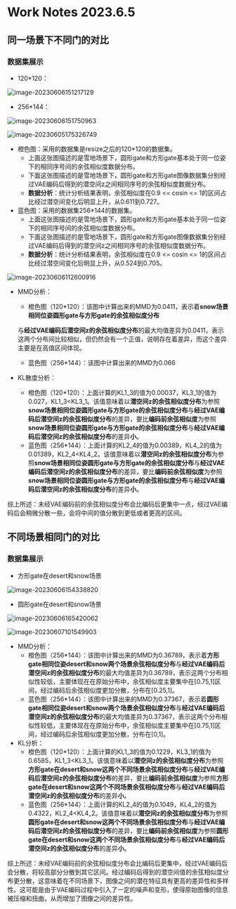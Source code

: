 # Work Notes 2023.6.5

## 同一场景下不同门的对比

### 数据集展示

* 120*120：

![image-20230606151217129](C:\Users\Lenovo\AppData\Roaming\Typora\typora-user-images\image-20230606151217129.png)

* 256*144：

![image-20230606151750963](C:\Users\Lenovo\AppData\Roaming\Typora\typora-user-images\image-20230606151750963.png)

![image-20230605175326749](C:\Users\Lenovo\AppData\Roaming\Typora\typora-user-images\image-20230605175326749.png)

* 橙色图：采用的数据集是resize之后的120*120的数据集。
  * 上面这张图描述的是雪地场景下，圆形gate和方形gate基本处于同一位姿下的相同序号间的余弦相似度数据分布。
  * 下面这张图描述的是雪地场景下，圆形gate和方形gate图像数据集分别经过VAE编码后得到的潜空间z之间相同序号的余弦相似度数据分布。
  * **数据分析**：统计分析结果表明，余弦相似度在0.9 <= cosin <= 1的区间占比经过潜空间变化后明显上升，从0.611到0.727。
* 蓝色图：采用的数据集256*144的数据集。
  * 上面这张图描述的是雪地场景下，圆形gate和方形gate基本处于同一位姿下的相同序号间的余弦相似度数据分布。
  * 下面这张图描述的是雪地场景下，圆形gate和方形gate图像数据集分别经过VAE编码后得到的潜空间z之间相同序号的余弦相似度数据分布。
  * **数据分析**：统计分析结果表明，余弦相似度在0.9 <= cosin <= 1的区间占比经过潜空间变化后明显上升，从0.524到0.705。

![image-20230606112600916](C:\Users\Lenovo\AppData\Roaming\Typora\typora-user-images\image-20230606112600916.png)

* MMD分析：

  * 橙色图（120*120）：该图中计算出来的MMD为0.0411，表示着**snow场景相同位姿圆形gate与方形gate的余弦相似度分布**

  与**经过VAE编码后潜空间z的余弦相似度分布**的最大均值差异为0.0411，表示这两个分布间比较相似，但仍然会有一个正值，说明存在着差异，而这个差异主要是在高值区间体现。

  * 蓝色图（256*144）：该图中计算出来的MMD为0.066

* KL散度分析：

  * 橙色图（120*120）：上面计算的KL1_3的值为0.00037，KL3_1的值为0.027，KL1_3<KL3_1。该值意味着以**潜空间z的余弦相似度分布**为参照**snow场景相同位姿圆形gate与方形gate的余弦相似度分布**与**经过VAE编码后潜空间z的余弦相似度分布**的差异，要比**编码前余弦相似度**为参照**snow场景相同位姿圆形gate与方形gate的余弦相似度分布**与**经过VAE编码后潜空间z的余弦相似度分布**的差异**小**。
  * 蓝色图（256*144）：上面计算的KL2_4的值为0.00389，KL4_2的值为0.01389，KL2_4<KL4_2。该值意味着以**潜空间z的余弦相似度分布**为参照**snow场景相同位姿圆形gate与方形gate的余弦相似度分布**与**经过VAE编码后潜空间z的余弦相似度分布**的差异，要比**编码前余弦相似度**为参照**snow场景相同位姿圆形gate与方形gate的余弦相似度分布**与**经过VAE编码后潜空间z的余弦相似度分布**的差异**小**。

综上所述：未经VAE编码前的余弦相似度分布会比编码后更集中一点，经过VAE编码后会稍微分散一些，会将中间的值分散到更低或者更高的区间。

## 不同场景相同门的对比

### 数据集展示

* 方形gate在desert和snow场景

![image-20230606154338820](C:\Users\Lenovo\AppData\Roaming\Typora\typora-user-images\image-20230606154338820.png)

* 圆形gate在desert和snow场景

![image-20230606165420062](C:\Users\Lenovo\AppData\Roaming\Typora\typora-user-images\image-20230606165420062.png)



![image-20230607101549903](C:\Users\Lenovo\AppData\Roaming\Typora\typora-user-images\image-20230607101549903.png)

* MMD分析：
  * 橙色图（256*144）：该图中计算出来的MMD为0.36789，表示着**方形gate相同位姿desert和snow两个场景余弦相似度分布**与**经过VAE编码后潜空间z的余弦相似度分布**的最大均值差异为0.36789，表示这两个分布相似性较低，主要体现在在原始分布中，余弦相似度主要集中在[0.75,1]区间，经过编码后余弦相似度更加分散，分布在[0.25,1]。
  * 蓝色图（256*144）：该图中计算出来的MMD为0.37367，表示着**圆形gate相同位姿desert和snow两个场景余弦相似度分布**与**经过VAE编码后潜空间z的余弦相似度分布**的最大均值差异为0.37367，表示这两个分布相似性较低，主要体现在在原始分布中，余弦相似度主要集中在[0.75,1]区间，经过编码后余弦相似度更加分散，分布在[0,1]。
* KL分析：
  * 橙色图（120*120）：上面计算的KL1_3的值为0.1229，KL3_1的值为0.6585，KL1_3<KL3_1。该值意味着以**潜空间z的余弦相似度分布**为参照**方形gate在desert和snow这两个不同场景余弦相似度分布**与**经过VAE编码后潜空间z的余弦相似度分布**的差异，要比**编码前余弦相似度**为参照**方形gate在desert和snow这两个不同场景余弦相似度分布**与**经过VAE编码后潜空间z的余弦相似度分布**的差异**小**。
  * 蓝色图（256*144）：上面计算的KL2_4的值为0.1049，KL4_2的值为0.4322，KL2_4<KL4_2。该值意味着以**潜空间z的余弦相似度分布**为参照**圆形gate在desert和snow这两个不同场景余弦相似度分布**与**经过VAE编码后潜空间z的余弦相似度分布**的差异，要比**编码前余弦相似度**为参照**圆形gate在desert和snow这两个不同场景余弦相似度分布**与**经过VAE编码后潜空间z的余弦相似度分布**的差异**小**。

综上所述：未经VAE编码前的余弦相似度分布会比编码后更集中，经过VAE编码后会分散，将较高部分分散到其它区间。经过编码后得到的潜空间值的余弦相似度分布更分散，这意味着在不同场景下，图像之间的潜在特征具有更高的差异性和多样性。这可能是由于VAE编码过程中引入了一定的噪声和变形，使得原始图像的信息被压缩和扭曲，从而增加了图像之间的差异性。
